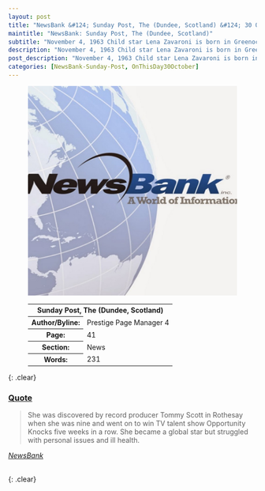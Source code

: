 ```yaml
---
layout: post
title: "NewsBank &#124; Sunday Post, The (Dundee, Scotland) &#124; 30 October 2020"
maintitle: "NewsBank: Sunday Post, The (Dundee, Scotland)"
subtitle: "November 4, 1963 Child star Lena Zavaroni is born in Greenock"
description: "November 4, 1963 Child star Lena Zavaroni is born in Greenock."
post_description: "November 4, 1963 Child star Lena Zavaroni is born in Greenock."
categories: [NewsBank-Sunday-Post, OnThisDay30October]
---
```


<figure class="fig1">
<img src="/assets/images/newspapers/NewsBank.jpg" class="full-width"/>
</figure>

<figure class="fig2">
<table>
<tr>
<th colspan="2">Sunday Post, The (Dundee, Scotland)</th>
</tr>

<tr>
<th>Author/Byline:</th><td>Prestige Page Manager 4</td>
</tr>

<tr>
<th>Page:</th><td>41</td>
</tr>

<tr>
<th>Section:</th><td>News</td>
</tr>

<tr>
<th>Words:</th><td>231</td>
</tr>

</table>
</figure>

{: .clear}

<h3 id="quote"><a href="#quote">Quote</a></h3>
<blockquote>
<p>She was discovered by record producer Tommy Scott in Rothesay when she was nine and went on to win TV talent show Opportunity Knocks five weeks in a row. She became a global star but struggled with personal issues and ill health.</p></blockquote>
<cite><a href="https://infoweb.newsbank.com/apps/news/openurl?ctx_ver=z39.88-2004&rft_id=info%3Asid/infoweb.newsbank.com&svc_dat=UKNB&req_dat=55CA6C602C984FD8A3DCC6AF6BF4AE70&rft_val_format=info%3Aofi/fmt%3Akev%3Amtx%3Actx&rft_dat=document_id%3Anews%252F18D784F916818D08">NewsBank</a></cite>

<br />{: .clear}

